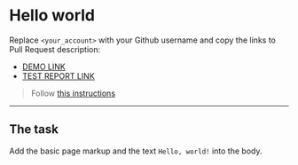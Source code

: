# Hello world
Replace `<your_account>` with your Github username and copy the links to Pull Request description:
- [DEMO LINK](https://Volodymyr-Kustikov.github.io/layout_hello-world/)
- [TEST REPORT LINK](https://Volodymyr-Kustikov.github.io/layout_hello-world/report/html_report/)

> Follow [this instructions](https://mate-academy.github.io/layout_task-guideline/#how-to-solve-the-layout-tasks-on-github)
___

## The task 
Add the basic page markup and the text `Hello, world!` into the body.
